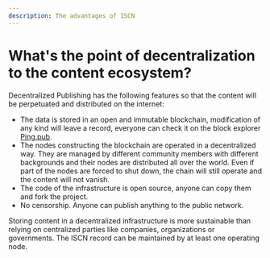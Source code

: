 ```yaml
---
description: The advantages of ISCN
---
```


# What's the point of decentralization to the content ecosystem?

Decentralized Publishing has the following features so that the content will be perpetuated and distributed on the internet:

* The data is stored in an open and immutable blockchain, modification of any kind will leave a record, everyone can check it on the block explorer [Ping.pub](../../general-guides/wallet/block-explorer/ping.pub.md).
* The nodes constructing the blockchain are operated in a decentralized way. They are managed by different community members with different backgrounds and their nodes are distributed all over the world. Even if part of the nodes are forced to shut down, the chain will still operate and the content will not vanish.
* The code of the infrastructure is open source, anyone can copy them and fork the project.
* No censorship.  Anyone can publish anything to the public network.

Storing content in a decentralized infrastructure is more sustainable than relying on centralized parties like companies, organizations or governments.  The ISCN record can be maintained by at least one operating node.
